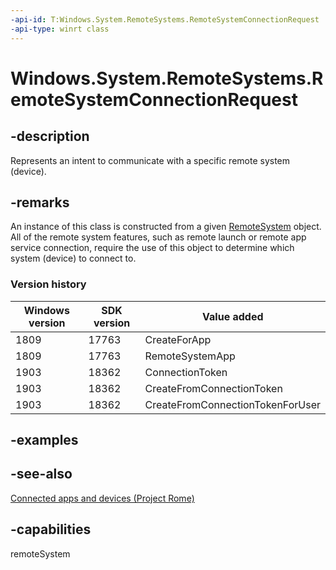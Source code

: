 ```yaml
---
-api-id: T:Windows.System.RemoteSystems.RemoteSystemConnectionRequest
-api-type: winrt class
---
```


<!-- Class syntax.
public class RemoteSystemConnectionRequest : Windows.System.RemoteSystems.IRemoteSystemConnectionRequest
-->

# Windows.System.RemoteSystems.RemoteSystemConnectionRequest

## -description
Represents an intent to communicate with a specific remote system (device).

## -remarks
An instance of this class is constructed from a given [RemoteSystem](remotesystem.md) object. All of the remote system features, such as remote launch or remote app service connection, require the use of this object to determine which system (device) to connect to.

### Version history

| Windows version | SDK version | Value added |
| -- | -- | -- |
| 1809 | 17763 | CreateForApp |
| 1809 | 17763 | RemoteSystemApp |
| 1903 | 18362 | ConnectionToken |
| 1903 | 18362 | CreateFromConnectionToken |
| 1903 | 18362 | CreateFromConnectionTokenForUser |

## -examples

## -see-also
[Connected apps and devices (Project Rome)](https://msdn.microsoft.com/windows/uwp/launch-resume/connected-apps-and-devices)

## -capabilities
remoteSystem
